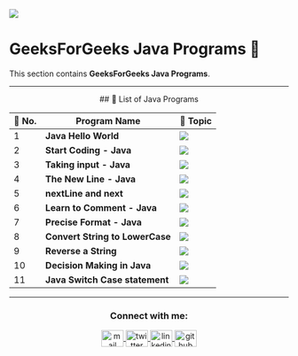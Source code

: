 <img src="https://media2.dev.to/dynamic/image/width=1000,height=420,fit=cover,gravity=auto,format=auto/https%3A%2F%2Fdev-to-uploads.s3.amazonaws.com%2Fuploads%2Farticles%2F6gsw2jl53ye6aabdndqg.png">

# GeeksForGeeks Java Programs 🌱

This section contains **GeeksForGeeks Java Programs**.

---
<div align="center">
## 📘 List of Java Programs

| 🔢 No. | Program Name                   | 🧠 Topic |
|-------|--------------------------------|----------|
| 1     | **Java Hello World**           | <img src="https://img.shields.io/badge/Java-%2300C853.svg?style=flat" /> |
| 2     | **Start Coding - Java**        | <img src="https://img.shields.io/badge/Java-%2300C853.svg?style=flat" /> |
| 3     | **Taking input - Java**        | <img src="https://img.shields.io/badge/Java-%2300C853.svg?style=flat" /> |
| 4     | **The New Line - Java**        | <img src="https://img.shields.io/badge/Java-%2300C853.svg?style=flat" /> |
| 5     | **nextLine and next**          | <img src="https://img.shields.io/badge/Java-%2300C853.svg?style=flat" /> |
| 6     | **Learn to Comment - Java**    | <img src="https://img.shields.io/badge/Java-%2300C853.svg?style=flat" /> |
| 7     | **Precise Format - Java**      | <img src="https://img.shields.io/badge/Java-%2300C853.svg?style=flat" /> |
| 8     | **Convert String to LowerCase**| <img src="https://img.shields.io/badge/Java-%2300C853.svg?style=flat" /> |
| 9     | **Reverse a String**           | <img src="https://img.shields.io/badge/Java-%2300C853.svg?style=flat" /> |
| 10    | **Decision Making in Java**    | <img src="https://img.shields.io/badge/Java-%2300C853.svg?style=flat" /> |
| 11    | **Java Switch Case statement** | <img src="https://img.shields.io/badge/Java-%2300C853.svg?style=flat" /> |

---

</div>

<h3 align="center">Connect with me:</h3>
<p align="center">
    <a href="mailto:safwannasir49@gmail.com" target="blank">
        <img align="center" src="https://www.svgrepo.com/show/484206/mail.svg" alt="mail" height="30" width="40" />
    </a>
    <a href="https://twitter.com/SafwanNasir49" target="blank">
        <img align="center" src="https://raw.githubusercontent.com/rahuldkjain/github-profile-readme-generator/master/src/images/icons/Social/twitter.svg" alt="twitter" height="30" width="40" />
    </a>
    <a href="https://linkedin.com/in/safwan-nasir-955745219" target="blank">
        <img align="center" src="https://raw.githubusercontent.com/rahuldkjain/github-profile-readme-generator/master/src/images/icons/Social/linked-in-alt.svg" alt="linkedin" height="30" width="40" />
    </a>
    <a href="https://github.com/safwannasir49" target="blank">
        <img align="center" src="https://raw.githubusercontent.com/rahuldkjain/github-profile-readme-generator/master/src/images/icons/Social/github.svg" alt="github" height="30" width="40" />
    </a>
</p>
